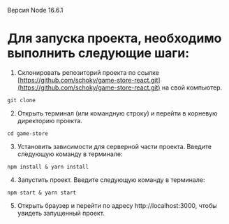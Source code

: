 Версия Node 16.6.1
# Для запуска проекта, необходимо выполнить следующие шаги:

1. Склонировать репозиторий проекта по ссылке [https://github.com/schoky/game-store-react.git](https://github.com/schoky/game-store-react.git) на свой компьютер.
```
git clone 
```

2. Открыть терминал (или командную строку) и перейти в корневую директорию проекта.
```
cd game-store
```

3. Установить зависимости для серверной части проекта. Введите следующую команду в терминале:
```
npm install & yarn install
```

4. Запустить проект. Введите следующую команду в терминале:
```
npm start & yarn start
```

5. Открыть браузер и перейти по адресу http://localhost:3000, чтобы увидеть запущенный проект.
